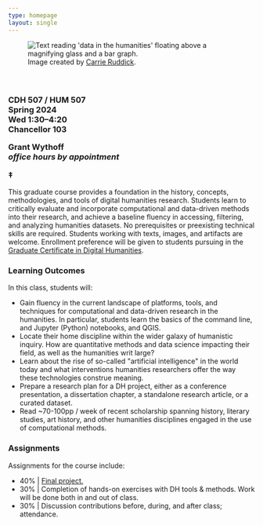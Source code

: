 ```yaml
---
type: homepage
layout: single
---
```


<figure>
    <img src="/CDH507/img/data_in_hum.jpg" alt="Text reading 'data in the humanities' floating above a magnifying glass and a bar graph.">
    <figcaption>Image created by <a href="https://cdh.princeton.edu/people/carrie-ruddick/">Carrie Ruddick</a>.</figcaption>
</figure>

<h3 class="tc">

<br>

CDH 507 / HUM 507\
Spring 2024\
Wed 1:30–4:20\
Chancellor 103

Grant Wythoff\
*office hours by appointment*

‡

</h3>

This graduate course provides a foundation in the history, concepts, methodologies, and tools of digital humanities research. Students learn to critically evaluate and incorporate computational and data-driven methods into their research, and achieve a baseline fluency in accessing, filtering, and analyzing humanities datasets. No prerequisites or preexisting technical skills are required. Students working with texts, images, and artifacts are welcome. Enrollment preference will be given to students pursuing in the [Graduate Certificate in Digital Humanities](https://cdh.princeton.edu/engage/graduate-students/graduate-certificate/).

### Learning Outcomes

In this class, students will:

- Gain fluency in the current landscape of platforms, tools, and techniques for computational and data-driven research in the humanities. In particular, students learn the basics of the command line, and Jupyter (Python) notebooks, and QGIS.
- Locate their home discipline within the wider galaxy of humanistic inquiry. How are quantitative methods and data science impacting their field, as well as the humanities writ large?
- Learn about the rise of so-called "artificial intelligence" in the world today and what interventions humanities researchers offer the way these technologies construe meaning.
- Prepare a research plan for a DH project, either as a conference presentation, a dissertation chapter, a standalone research article, or a curated dataset.
- Read ~70-100pp / week of recent scholarship spanning history, literary studies, art history, and other humanities disciplines engaged in the use of computational methods.

### Assignments

Assignments for the course include:

- 40% | [Final project.](/CDH507/final)
- 30% | Completion of hands-on exercises with DH tools & methods. Work will be done both in and out of class.
- 30% | Discussion contributions before, during, and after class; attendance.
